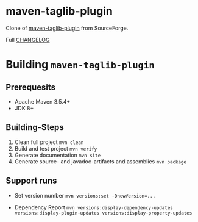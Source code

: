 # maven-taglib-plugin

Clone of [maven-taglib-plugin](https://sourceforge.net/projects/maven-taglib/) from SourceForge.

Full [CHANGELOG](CHANGELOG.md)

# Building `maven-taglib-plugin`

## Prerequesits

* Apache Maven 3.5.4\+
* JDK 8\+

## Building-Steps

1. Clean full project
    `mvn clean`
2. Build and test project
    `mvn verify`
3. Generate documentation
    `mvn site`
4. Generate source- and javadoc-artifacts and assemblies
    `mvn package`

## Support runs

* Set version number
    `mvn versions:set -DnewVersion=...`

* Dependency Report
    `mvn versions:display-dependency-updates versions:display-plugin-updates versions:display-property-updates`